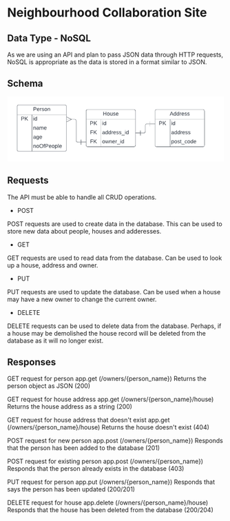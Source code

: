 # Neighbourhood Collaboration Site

## Data Type - NoSQL

As we are using an API and plan to pass JSON data through HTTP requests, NoSQL is appropriate as the data is stored in a format similar to JSON.

## Schema
![ERD](./erd.png)

## Requests

The API must be able to handle all CRUD operations.

* POST

POST requests are used to create data in the database. This can be used to store new data about people, houses and adderesses.

* GET

GET requests are used to read data from the database. Can be used to look up a house, address and owner.

* PUT

PUT requests are used to update the database. Can be used when a house may have a new owner to change the current owner.

* DELETE

DELETE requests can be used to delete data from the database. Perhaps, if a house may be demolished the house record will be deleted from the database as it will no longer exist.

## Responses

GET request for person 
app.get (/owners/{person_name})
Returns the person object as JSON (200)

GET request for house address 
app.get (/owners/{person_name}/house)
Returns the house address as a string (200)

GET request for house address that doesn't exist 
app.get (/owners/{person_name}/house)
Returns the house doesn't exist (404)

POST request for new person 
app.post (/owners/{person_name})
Responds that the person has been added to the database (201)

POST request for existing person
app.post (/owners/{person_name})
Responds that the person already exists in the database (403)

PUT request for person
app.put (/owners/{person_name})
Responds that says the person has been updated (200/201)

DELETE request for house
app.delete (/owners/{person_name}/house)
Responds that the house has been deleted from the database (200/204)
